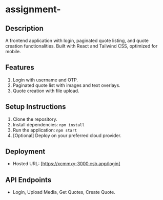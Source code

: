 # assignment-

## Description
A frontend application with login, paginated quote listing, and quote creation functionalities. Built with React and Tailwind CSS, optimized for mobile.

## Features
1. Login with username and OTP.
2. Paginated quote list with images and text overlays.
3. Quote creation with file upload.

## Setup Instructions
1. Clone the repository.
2. Install dependencies: `npm install`
3. Run the application: `npm start`
4. [Optional] Deploy on your preferred cloud provider.

## Deployment
- Hosted URL: [https://xcmmxy-3000.csb.app/login]

## API Endpoints
- Login, Upload Media, Get Quotes, Create Quote.
